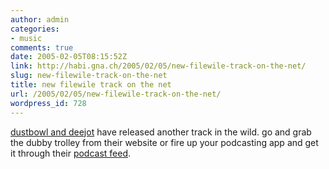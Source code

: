 ```yaml
---
author: admin
categories:
- music
comments: true
date: 2005-02-05T08:15:52Z
link: http://habi.gna.ch/2005/02/05/new-filewile-track-on-the-net/
slug: new-filewile-track-on-the-net
title: new filewile track on the net
url: /2005/02/05/new-filewile-track-on-the-net/
wordpress_id: 728
---
```


[dustbowl and deejot](http://filewile.com/) have released another track in the wild. go and grab the dubby trolley from their website or fire up your podcasting app and get it through their [podcast feed](http://filewile.com/podcast.php).

